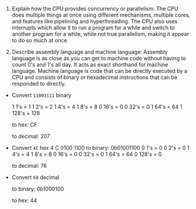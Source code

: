 <!-- Answers to the Short Answer Essay Questions go here -->

1. Explain how the CPU provides concurrency or parallelism:
The CPU does multiple things at once using different mechanisms, multiple cores, and features like pipelining and hyperthreading. The CPU also uses interrupts which allow it to run a program for a while and switch to another program for a while, while not true parallelism, making it appear to do so much at once

2. Describe assembly language and machine language:
Assembly language is as close as you can get to machine code without having to count 0's and 1's all day. It acts as exact shorthand for machine language. Machine language is code that can be directly executed by a CPU and consists of binary or hexadecimal instructions that can be responded to directly.

* Convert `11001111` binary

    1 1's = 1
    1 2's = 2
    1 4's = 4
    1 8's = 8
    0 16's = 0
    0 32's = 0
    1 64's = 64
    1 128's = 128

    to hex: CF

    to decimal: 207


* Convert `4C` hex
4      C
0100   1100
    to binary: 0b01001100
0 1's = 0
0 2's = 0
1 4's = 4
1 8's = 8
0 16's = 0
0 32's = 0
1 64's = 64
0 128's = 0

    to decimal: 76


* Convert `68` decimal

    to binary: 0b1000100

    to hex: 44
